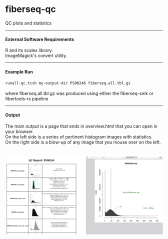# fiberseq-qc
QC plots and statistics

<hr/>
<h4>External Software Requirements</h4>
R and its scales library.<br/>
ImageMagick's convert utility.<br/>

<hr/>
<h4>Example Run</h4>
<code>runall-qc.tcsh my-output-dir PS00246 fiberseq.all.tbl.gz</code>
<br/><br/>where fiberseq.all.tbl.gz was produced using either the fiberseq-smk or fibertools-rs pipeline<br/>

<hr/>
<h4>Output</h4>
The main output is a page that ends in overview.html that you can open in your browser.<br/>
On the left side is a series of pertinent histogram images with statistics.<br/>
On the right side is a blow-up of any image that you mouse over on the left.<br/>
<br/><br/>
<img src="./share/ss-full.png">

